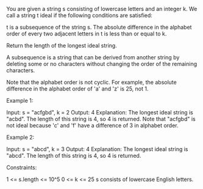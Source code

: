 You are given a string s consisting of lowercase letters and an integer k. We
call a string t ideal if the following conditions are satisfied:


t is a subsequence of the string s.
The absolute difference in the alphabet order of every two adjacent letters
in t is less than or equal to k.


Return the length of the longest ideal string.

A subsequence is a string that can be derived from another string by deleting
some or no characters without changing the order of the remaining
characters.

Note that the alphabet order is not cyclic. For example, the absolute
difference in the alphabet order of 'a' and 'z' is 25, not 1.


Example 1:


Input: s = "acfgbd", k = 2
Output: 4
Explanation: The longest ideal string is "acbd". The length of this string is
4, so 4 is returned.
Note that "acfgbd" is not ideal because 'c' and 'f' have a difference of 3 in
alphabet order.

Example 2:


Input: s = "abcd", k = 3
Output: 4
Explanation: The longest ideal string is "abcd". The length of this string is
4, so 4 is returned.



Constraints:


1 <= s.length <= 10^5
0 <= k <= 25
s consists of lowercase English letters.




